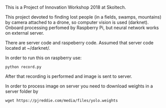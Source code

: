 This is a Project of Innovation Workshop 2018 at Skoltech.

This project devoted to finding lost people (in a fields, swamps, mountains) by camera attached to a drone, so computer vision is used (darknet). Onboard processing perfomed by Raspberry Pi, but neural network works on external server.

There are server code and raspeberry code. Assumed that server code located at ~/darknet/.

In order to run this on raspberry use:
```
python record.py
```

After that recording is performed and image is sent to server.

In order to process image on server you need to download weights in a server folder by
```
wget https://pjreddie.com/media/files/yolo.weights
```

